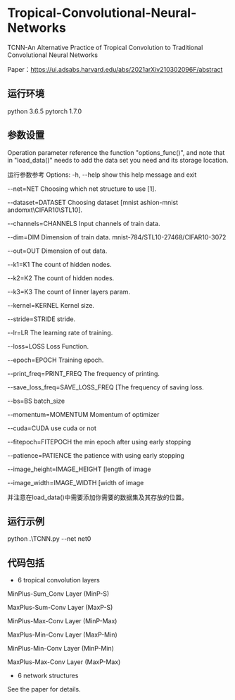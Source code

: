# Tropical-Convolutional-Neural-Networks
TCNN-An Alternative Practice of Tropical Convolution to Traditional Convolutional Neural Networks

Paper：https://ui.adsabs.harvard.edu/abs/2021arXiv210302096F/abstract

## 运行环境

python 3.6.5
pytorch 1.7.0


## 参数设置

Operation parameter reference the function "options_func()", and note that in "load_data()" needs to add the data set you need and its storage location.

运行参数参考
Options:
  -h, --help            show this help message and exit
  
  --net=NET             Choosing which net structure to use [1].
  
  --dataset=DATASET     Choosing  dataset [mnist ashion-mnist andomxt\CIFAR10\STL10\].
  
  --channels=CHANNELS   Input channels of train data.
  
  --dim=DIM             Dimension of train data. mnist-784/STL10-27468/CIFAR10-3072
                        
  --out=OUT             Dimension of out data.
  
  --k1=K1               The count of hidden nodes.
  
  --k2=K2               The count of hidden nodes.
  
  --k3=K3               The count of linner layers param.
  
  --kernel=KERNEL       Kernel size.
  
  --stride=STRIDE       stride.
  
  --lr=LR               The learning rate of training.
  
  --loss=LOSS           Loss Function.
  
  --epoch=EPOCH         Training epoch.
  
  --print_freq=PRINT_FREQ The frequency of printing.
  
  --save_loss_freq=SAVE_LOSS_FREQ [The frequency of saving loss.
  
  --bs=BS               batch_size
  
  --momentum=MOMENTUM   Momentum of optimizer
  
  --cuda=CUDA           use cuda or not
  
  --fitepoch=FITEPOCH   the min epoch after using early stopping
  
  --patience=PATIENCE   the patience with using early stopping
  
  --image_height=IMAGE_HEIGHT [length of image
  
  --image_width=IMAGE_WIDTH [width of image
    
并注意在load_data()中需要添加你需要的数据集及其存放的位置。

## 运行示例

python .\TCNN.py --net net0

## 代码包括

- 6 tropical convolution layers

 MinPlus-Sum_Conv Layer (MinP-S)

 MaxPlus-Sum-Conv Layer (MaxP-S)

 MinPlus-Max-Conv Layer (MinP-Max)

 MaxPlus-Min-Conv Layer (MaxP-Min)

 MinPlus-Min-Conv Layer (MinP-Min)

 MaxPlus-Max-Conv Layer (MaxP-Max)

- 6 network structures

See the paper for details.
